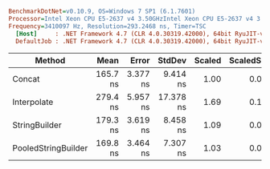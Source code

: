 ``` ini

BenchmarkDotNet=v0.10.9, OS=Windows 7 SP1 (6.1.7601)
Processor=Intel Xeon CPU E5-2637 v4 3.50GHzIntel Xeon CPU E5-2637 v4 3.50GHz, ProcessorCount=16
Frequency=3410097 Hz, Resolution=293.2468 ns, Timer=TSC
  [Host]     : .NET Framework 4.7 (CLR 4.0.30319.42000), 64bit RyuJIT-v4.7.2116.0
  DefaultJob : .NET Framework 4.7 (CLR 4.0.30319.42000), 64bit RyuJIT-v4.7.2116.0


```
 |              Method |     Mean |    Error |    StdDev | Scaled | ScaledSD |  Gen 0 |  Gen 1 |  Gen 2 | Allocated |
 |-------------------- |---------:|---------:|----------:|-------:|---------:|-------:|-------:|-------:|----------:|
 |              Concat | 165.7 ns | 3.377 ns |  9.414 ns |   1.00 |     0.00 | 0.0405 |      - |      - |     256 B |
 |         Interpolate | 279.4 ns | 5.957 ns | 17.378 ns |   1.69 |     0.14 | 0.0224 |      - |      - |     144 B |
 |       StringBuilder | 179.3 ns | 3.619 ns |  8.458 ns |   1.09 |     0.08 | 0.0520 |      - |      - |     328 B |
 | PooledStringBuilder | 169.8 ns | 3.464 ns |  7.307 ns |   1.03 |     0.07 | 0.0210 | 0.0095 | 0.0002 |     133 B |
